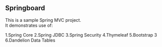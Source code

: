 ## Springboard ##
This is a sample Spring MVC project.  
It demonstrates use of:

1.Spring Core
2.Spring JDBC
3.Spring Security
4.Thymeleaf
5.Bootstrap 3
6.Dandelion Data Tables
